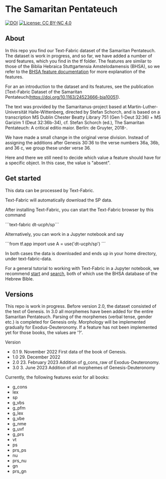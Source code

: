 # The Samaritan Pentateuch

[![DOI](https://zenodo.org/badge/DOI/10.5281/zenodo.7734632.svg)](https://doi.org/10.5281/zenodo.7734632) [![License: CC BY-NC 4.0](https://img.shields.io/badge/License-CC_BY--NC_4.0-lightgrey.svg)](https://creativecommons.org/licenses/by-nc/4.0/)

## About

In this repo you find our Text-Fabric dataset of the Samaritan Pentateuch.
The dataset is work in progress, and so far, we have added a number of word features, which you find in the tf folder. The features are similar to those of the Biblia Hebraica Stuttgartensia Amstelodamensis (BHSA), so we refer to the [BHSA feature documentation](https://etcbc.github.io/bhsa/) for more explanation of the features.

For an an introduction to the dataset and its features, see the publication [Text-Fabric Dataset of the Samaritan Pentateuch(https://doi.org/10.1163/24523666-bja10051).

The text was provided by the Samaritanus-project based at Martin-Luther-Universität Halle-Wittenberg, directed by Stefan Schorch, and is based on a transcription MS Dublin Chester Beatty Library 751 (Gen 1-Deut 32:36) + MS Garizim 1 (Deut 32:36b-34), cf. Stefan Schorch (ed.), The Samaritan Pentateuch: A critical editio maior. Berlin: de Gruyter, 2018-.

We have made a small change in the original verse division. Instead of assigning the additions after Genesis 30:36 to the verse numbers 36a, 36b, and 36 c, we group these under verse 36.

Here and there we still need to decide which value a feature should have for a specific object. In this case, the value is "absent".

## Get started

This data can be processed by Text-Fabric.

Text-Fabric will automatically download the SP data.

After installing Text-Fabric, you can start the Text-Fabric browser by this command

´´´text-fabric dt-ucph/sp´´´

Alternatively, you can work in a Jupyter notebook and say

´´´from tf.app import use
A = use('dt-ucph/sp')
´´´

In both cases the data is downloaded and ends up in your home directory, under text-fabric-data.

For a general tutorial to working with Text-Fabric in a Jupyter notebook, we recommend [start](https://nbviewer.jupyter.org/github/etcbc/bhsa/blob/master/tutorial/start.ipynb)
and
[search](https://nbviewer.jupyter.org/github/etcbc/bhsa/blob/master/tutorial/search.ipynb), both of which use the BHSA database of the Hebrew Bible.

## Versions

This repo is work in progress. Before version 2.0, the dataset consisted of the text of Genesis. In 3.0 all morphemes have been added for the entire Samaritan Pentateuch. Parsing of the morphemes (verbal tense, gender etc.) is completed for Genesis only. Morphology will be implemented gradually for Exodus-Deuteronomy. If a feature has not been implemented yet for those books, the values are '?'.

Version
- 0.1 9. November 2022 First data of the book of Genesis.
- 1.0 29. December 2022
- 2.0 23. February 2023 Addition of g_cons_raw of Exodus-Deuteronomy.
- 3.0 3. June 2023 Addition of all morphemes of Genesis-Deuteronomy

Currently, the following features exist for all books:
- g_cons
- lex
- sp
- g_vbs
- g_pfm
- g_lex
- g_vbe
- g_nme
- g_uvf
- g_prs
- vt
- ps
- prs_ps
- nu
- prs_nu
- gn
- prs_gn

